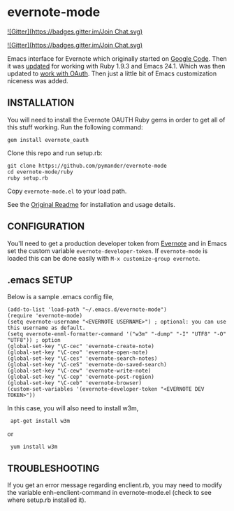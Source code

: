 evernote-mode
=============
[![Gitter](https://badges.gitter.im/Join Chat.svg)](https://gitter.im/pymander/evernote-mode?utm_source=badge&utm_medium=badge&utm_campaign=pr-badge&utm_content=badge)

[![Gitter](https://badges.gitter.im/Join Chat.svg)](https://gitter.im/pymander/evernote-mode?utm_source=badge&utm_medium=badge&utm_campaign=pr-badge)

Emacs interface for Evernote which originally started on
[Google Code][1].  Then it was [updated][2] for working with Ruby
1.9.3 and Emacs 24.1.  Which was then updated to [work with OAuth][3].
Then just a little bit of Emacs customization niceness was added.

INSTALLATION
------------

You will need to install the Evernote OAUTH Ruby gems in order to get
all of this stuff working.  Run the following command:

    gem install evernote_oauth

Clone this repo and run setup.rb:

    git clone https://github.com/pymander/evernote-mode
    cd evernote-mode/ruby
    ruby setup.rb

Copy `evernote-mode.el` to your load path.

See the [Original Readme][5] for installation and usage details.

CONFIGURATION
-------------

You'll need to get a production developer token from [Evernote][4] and
in Emacs set the custom variable `evernote-developer-token`.  If
`evernote-mode` is loaded this can be done easily with `M-x
customize-group evernote`.


.emacs SETUP
-------------
Below is a sample .emacs config file,

```{lisp}
(add-to-list 'load-path "~/.emacs.d/evernote-mode")
(require 'evernote-mode)
(setq evernote-username "<EVERNOTE USERNAME>") ; optional: you can use this username as default.
(setq evernote-enml-formatter-command '("w3m" "-dump" "-I" "UTF8" "-O" "UTF8")) ; option
(global-set-key "\C-cec" 'evernote-create-note)
(global-set-key "\C-ceo" 'evernote-open-note)
(global-set-key "\C-ces" 'evernote-search-notes)
(global-set-key "\C-ceS" 'evernote-do-saved-search)
(global-set-key "\C-cew" 'evernote-write-note)
(global-set-key "\C-cep" 'evernote-post-region)
(global-set-key "\C-ceb" 'evernote-browser)
(custom-set-variables '(evernote-developer-token "<EVERNOTE DEV TOKEN>"))
```

In this case, you will also need to install w3m,

     apt-get install w3m

or

     yum install w3m
TROUBLESHOOTING
---------------

If you get an error message regarding enclient.rb, you may need to modify
the variable enh-enclient-command in evernote-mode.el (check to see where setup.rb installed it).

[1]: http://code.google.com/p/emacs-evernote-mode/ "Original source"

[2]: https://github.com/rubbish/evernote-mode "rubbish/evernote-mode"

[3]: https://github.com/pymander/evernote-mode "pymander/evernote-mode"

[4]: http://dev.evernote.com/doc/articles/authentication.php#devtoken "Evernote Authentication"

[5]: http://emacs-evernote-mode.googlecode.com/svn/branches/0_41/doc/readme_en.html "Original Readme"
